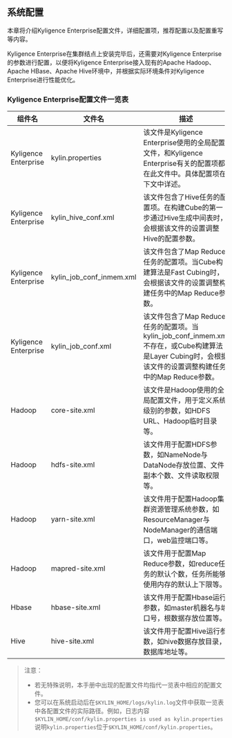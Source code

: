 ## 系统配置

本章将介绍Kyligence Enterprise配置文件，详细配置项，推荐配置以及配置重写等内容。

Kyligence Enterprise在集群结点上安装完毕后，还需要对Kyligence Enterprise的参数进行配置，以便将Kyligence Enterprise接入现有的Apache Hadoop、Apache HBase、Apache Hive环境中，并根据实际环境条件对Kyligence Enterprise进行性能优化。

### Kyligence Enterprise配置文件一览表

|组件名|文件名|描述|
|---|---|---|
|Kyligence Enterprise|kylin.properties|该文件是Kyligence Enterprise使用的全局配置文件，和Kyligence Enterprise有关的配置项都在此文件中。具体配置项在下文中详述。|
|Kyligence Enterprise|kylin\_hive\_conf.xml|该文件包含了Hive任务的配置项。在构建Cube的第一步通过Hive生成中间表时，会根据该文件的设置调整Hive的配置参数。|
|Kyligence Enterprise|kylin\_job\_conf\_inmem.xml|该文件包含了Map Reduce任务的配置项。当Cube构建算法是Fast Cubing时，会根据该文件的设置调整构建任务中的Map Reduce参数。|
|Kyligence Enterprise|kylin\_job\_conf.xml|该文件包含了Map Reduce任务的配置项。当kylin\_job\_conf\_inmem.xml不存在，或Cube构建算法是Layer Cubing时，会根据该文件的设置调整构建任务中的Map Reduce参数。|
|Hadoop|core-site.xml|该文件是Hadoop使用的全局配置文件，用于定义系统级别的参数，如HDFS URL、Hadoop临时目录等。|
|Hadoop|hdfs-site.xml|该文件用于配置HDFS参数，如NameNode与DataNode存放位置、文件副本个数、文件读取权限等。|
|Hadoop|yarn-site.xml|该文件用于配置Hadoop集群资源管理系统参数，如ResourceManager与NodeManager的通信端口，web监控端口等。|
|Hadoop|mapred-site.xml|该文件用于配置Map Reduce参数，如reduce任务的默认个数，任务所能够使用内存的默认上下限等。|
|Hbase|hbase-site.xml|该文件用于配置Hbase运行参数，如master机器名与端口号，根数据存放位置等。|
|Hive|hive-site.xml|该文件用于配置Hive运行参数，如hive数据存放目录，数据库地址等。|

>注意：
>+ 若无特殊说明，本手册中出现的配置文件均指代一览表中相应的配置文件。
>+ 您可以在系统启动后在`$KYLIN_HOME/logs/kylin.log`文件中获取一览表中各配置文件的实际路径。例如，日志内容`$KYLIN_HOME/conf/kylin.properties is used as kylin.properties`说明`kylin.properties`位于`$KYLIN_HOME/conf/kylin.properties`。
